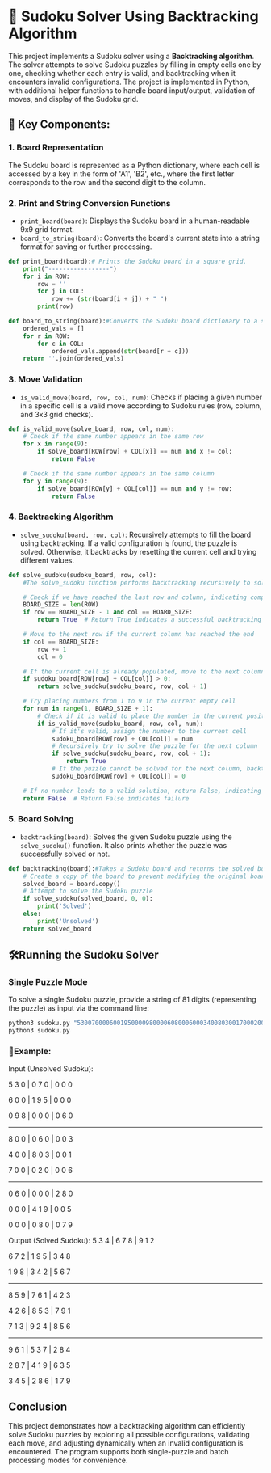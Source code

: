# 🧩 Sudoku Solver Using Backtracking Algorithm

This project implements a Sudoku solver using a **Backtracking algorithm**. The solver attempts to solve Sudoku puzzles by filling in empty cells one by one, checking whether each entry is valid, and backtracking when it encounters invalid configurations. The project is implemented in Python, with additional helper functions to handle board input/output, validation of moves, and display of the Sudoku grid.

## 🚀 Key Components:

### 1. Board Representation
The Sudoku board is represented as a Python dictionary, where each cell is accessed by a key in the form of 'A1', 'B2', etc., where the first letter corresponds to the row and the second digit to the column.

### 2. Print and String Conversion Functions
- `print_board(board)`: Displays the Sudoku board in a human-readable 9x9 grid format.
- `board_to_string(board)`: Converts the board's current state into a string format for saving or further processing.

```python
def print_board(board):# Prints the Sudoku board in a square grid.
    print("-----------------")
    for i in ROW:
        row = ''
        for j in COL:
            row += (str(board[i + j]) + " ")
        print(row)
```

```python
def board_to_string(board):#Converts the Sudoku board dictionary to a string for writing.
    ordered_vals = []
    for r in ROW:
        for c in COL:
            ordered_vals.append(str(board[r + c]))
    return ''.join(ordered_vals)
```

### 3. Move Validation
- `is_valid_move(board, row, col, num)`: Checks if placing a given number in a specific cell is a valid move according to Sudoku rules (row, column, and 3x3 grid checks).

```python
def is_valid_move(solve_board, row, col, num):
    # Check if the same number appears in the same row
    for x in range(9):
        if solve_board[ROW[row] + COL[x]] == num and x != col:
            return False

    # Check if the same number appears in the same column
    for y in range(9):
        if solve_board[ROW[y] + COL[col]] == num and y != row:
            return False
```

### 4. Backtracking Algorithm
- `solve_sudoku(board, row, col)`: Recursively attempts to fill the board using backtracking. If a valid configuration is found, the puzzle is solved. Otherwise, it backtracks by resetting the current cell and trying different values.

```python
def solve_sudoku(sudoku_board, row, col):
    #The solve_sudoku function performs backtracking recursively to solve the Sudoku puzzle.: BackTracking

    # Check if we have reached the last row and column, indicating completion of the puzzle
    BOARD_SIZE = len(ROW)
    if row == BOARD_SIZE - 1 and col == BOARD_SIZE:
        return True  # Return True indicates a successful backtracking

    # Move to the next row if the current column has reached the end
    if col == BOARD_SIZE:
        row += 1
        col = 0

    # If the current cell is already populated, move to the next column
    if sudoku_board[ROW[row] + COL[col]] > 0:
        return solve_sudoku(sudoku_board, row, col + 1)

    # Try placing numbers from 1 to 9 in the current empty cell
    for num in range(1, BOARD_SIZE + 1):
        # Check if it is valid to place the number in the current position
        if is_valid_move(sudoku_board, row, col, num):
            # If it's valid, assign the number to the current cell
            sudoku_board[ROW[row] + COL[col]] = num
            # Recursively try to solve the puzzle for the next column
            if solve_sudoku(sudoku_board, row, col + 1):
                return True
            # If the puzzle cannot be solved for the next column, backtrack by resetting the current cell to 0
            sudoku_board[ROW[row] + COL[col]] = 0

    # If no number leads to a valid solution, return False, indicating that the puzzle cannot be solved with the current configuration
    return False  # Return False indicates failure
```
### 5. Board Solving
- `backtracking(board)`: Solves the given Sudoku puzzle using the `solve_sudoku()` function. It also prints whether the puzzle was successfully solved or not.

```python
def backtracking(board):#Takes a Sudoku board and returns the solved board using backtracking algorithm.
    # Create a copy of the board to prevent modifying the original board
    solved_board = board.copy()
    # Attempt to solve the Sudoku puzzle
    if solve_sudoku(solved_board, 0, 0):
        print('Solved')
    else:
        print('Unsolved')
    return solved_board
```


## 🛠️Running the Sudoku Solver

### Single Puzzle Mode
To solve a single Sudoku puzzle, provide a string of 81 digits (representing the puzzle) as input via the command line:

```bash
python3 sudoku.py "530070000600195000098000060800060003400803001700020006060000280000419005000080079"
python3 sudoku.py
```

### 📝Example:
Input (Unsolved Sudoku):

5 3 0 | 0 7 0 | 0 0 0

6 0 0 | 1 9 5 | 0 0 0

0 9 8 | 0 0 0 | 0 6 0

---------------------
8 0 0 | 0 6 0 | 0 0 3

4 0 0 | 8 0 3 | 0 0 1

7 0 0 | 0 2 0 | 0 0 6

---------------------
0 6 0 | 0 0 0 | 2 8 0

0 0 0 | 4 1 9 | 0 0 5

0 0 0 | 0 8 0 | 0 7 9


Output (Solved Sudoku):
5 3 4 | 6 7 8 | 9 1 2

6 7 2 | 1 9 5 | 3 4 8

1 9 8 | 3 4 2 | 5 6 7

---------------------
8 5 9 | 7 6 1 | 4 2 3

4 2 6 | 8 5 3 | 7 9 1

7 1 3 | 9 2 4 | 8 5 6

---------------------
9 6 1 | 5 3 7 | 2 8 4

2 8 7 | 4 1 9 | 6 3 5

3 4 5 | 2 8 6 | 1 7 9

## Conclusion
This project demonstrates how a backtracking algorithm can efficiently solve Sudoku puzzles by exploring all possible configurations, validating each move, and adjusting dynamically when an invalid configuration is encountered. The program supports both single-puzzle and batch processing modes for convenience.
